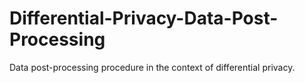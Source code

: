 # Differential-Privacy-Data-Post-Processing

Data post-processing procedure in the context of differential privacy.
